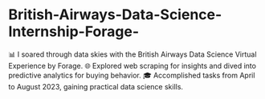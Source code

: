 # British-Airways-Data-Science-Internship-Forage-
📊 I soared through data skies with the British Airways Data Science Virtual Experience by Forage.  🌐 Explored web scraping for insights and dived into predictive analytics for buying behavior.  🎓 Accomplished tasks from April to August 2023, gaining practical data science skills.
